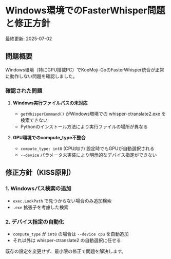 # Windows環境でのFasterWhisper問題と修正方針

最終更新: 2025-07-02

## 問題概要

Windows環境（特にGPU搭載PC）でKoeMoji-GoのFasterWhisper統合が正常に動作しない問題を確認しました。

### 確認された問題

1. **Windows実行ファイルパスの未対応**
   - `getWhisperCommand()` がWindows環境での whisper-ctranslate2.exe を検索できない
   - Pythonのインストール方法により実行ファイルの場所が異なる

2. **GPU環境でのcompute_type不整合**
   - `compute_type: int8` (CPU向け) 設定時でもGPUが自動選択される
   - `--device` パラメータ未実装により明示的なデバイス指定ができない

## 修正方針（KISS原則）

### 1. Windowsパス検索の追加
- `exec.LookPath` で見つからない場合のみ追加検索
- `.exe` 拡張子を考慮した検索

### 2. デバイス指定の自動化
- `compute_type` が `int8` の場合は `--device cpu` を自動追加
- それ以外は whisper-ctranslate2 の自動選択に任せる

既存の設定を変更せず、最小限の修正で問題を解決します。